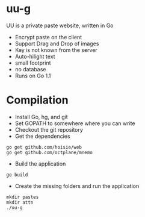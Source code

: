 # uu-g

UU is a private paste website, written in Go

- Encrypt paste on the client
- Support Drag and Drop of images
- Key is not known from the server
- Auto-hilight text
- small footprint
- no database
- Runs on Go 1.1


# Compilation

- Install Go, hg, and git
- Set GOPATH to somewhere where you can write
- Checkout the git repository
- Get the dependencies

```
go get github.com/hoisie/web
go get github.com/octplane/mnemo
```

- Build the application

```
go build
```

- Create the missing folders and run the application

```
mkdir pastes
mkdir attn
./uu-g
```


